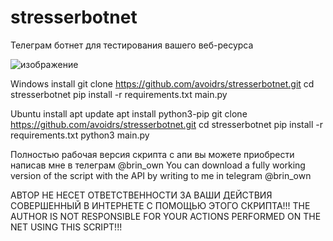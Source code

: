 # stresserbotnet
Телеграм ботнет для тестирования вашего веб-ресурса

![изображение](https://github.com/avoidrs/stresserbotnet/assets/151930828/dda41ab5-3e12-4a40-a5dc-3f2723786976)

Windows install
git clone https://github.com/avoidrs/stresserbotnet.git
cd stresserbotnet
pip install -r requirements.txt
main.py

Ubuntu install
apt update
apt install python3-pip
git clone https://github.com/avoidrs/stresserbotnet.git
cd stresserbotnet
pip install -r requirements.txt
python3 main.py

Полностью рабочая версия скрипта с апи вы можете приобрести написав мне в телеграм @brin_own
You can download a fully working version of the script with the API by writing to me in telegram @brin_own

АВТОР НЕ НЕСЕТ ОТВЕТСТВЕННОСТИ ЗА ВАШИ ДЕЙСТВИЯ СОВЕРШЕННЫЙ В ИНТЕРНЕТЕ С ПОМОЩЬЮ ЭТОГО СКРИПТА!!!
THE AUTHOR IS NOT RESPONSIBLE FOR YOUR ACTIONS PERFORMED ON THE NET USING THIS SCRIPT!!!
